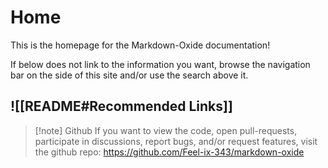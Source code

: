 # Home

This is the homepage for the Markdown-Oxide documentation! 

If below does not link to the information you want, browse the navigation bar on the side of this site and/or use the search above it. 

## ![[README#Recommended Links]]

> [!note] Github
> If you want to view the code, open pull-requests, participate in discussions, report bugs, and/or request features, visit the github repo: https://github.com/Feel-ix-343/markdown-oxide

